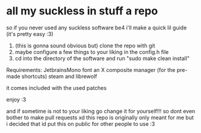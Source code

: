 # all my suckless in stuff a repo
so if you never used any suckless software be4 i'll make a quick lil guide (it's pretty easy :3)
1. (this is gonna sound obvious but) clone the repo with git
2. maybe configure a few things to your liking in the config.h file
3. cd into the directory of the software and run "sudo make clean install"

Requirements:
JetbrainsMono font
an X composite manager
(for the pre-made shortcuts) steam and librewolf 

it comes included with the used patches

enjoy :3

and if sometime is not to your liking go change it for yourself!!! so dont even bother to make pull requests xd
this repo is originally only meant for me but i decided that id put this on public for other people to use :3
